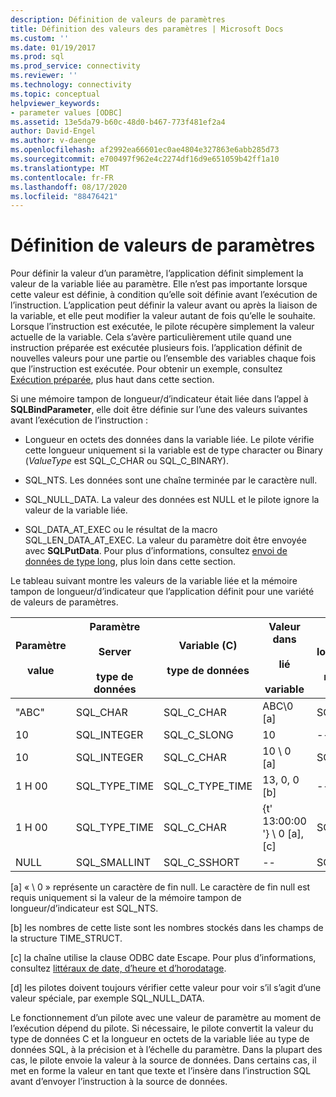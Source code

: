 ```yaml
---
description: Définition de valeurs de paramètres
title: Définition des valeurs des paramètres | Microsoft Docs
ms.custom: ''
ms.date: 01/19/2017
ms.prod: sql
ms.prod_service: connectivity
ms.reviewer: ''
ms.technology: connectivity
ms.topic: conceptual
helpviewer_keywords:
- parameter values [ODBC]
ms.assetid: 13e5da79-b60c-48d0-b467-773f481ef2a4
author: David-Engel
ms.author: v-daenge
ms.openlocfilehash: af2992ea66601ec0ae4804e327863e6abb285d73
ms.sourcegitcommit: e700497f962e4c2274df16d9e651059b42ff1a10
ms.translationtype: MT
ms.contentlocale: fr-FR
ms.lasthandoff: 08/17/2020
ms.locfileid: "88476421"
---
```

# <a name="setting-parameter-values"></a>Définition de valeurs de paramètres
Pour définir la valeur d’un paramètre, l’application définit simplement la valeur de la variable liée au paramètre. Elle n’est pas importante lorsque cette valeur est définie, à condition qu’elle soit définie avant l’exécution de l’instruction. L’application peut définir la valeur avant ou après la liaison de la variable, et elle peut modifier la valeur autant de fois qu’elle le souhaite. Lorsque l’instruction est exécutée, le pilote récupère simplement la valeur actuelle de la variable. Cela s’avère particulièrement utile quand une instruction préparée est exécutée plusieurs fois. l’application définit de nouvelles valeurs pour une partie ou l’ensemble des variables chaque fois que l’instruction est exécutée. Pour obtenir un exemple, consultez [Exécution préparée](../../../odbc/reference/develop-app/prepared-execution-odbc.md), plus haut dans cette section.  
  
 Si une mémoire tampon de longueur/d’indicateur était liée dans l’appel à **SQLBindParameter**, elle doit être définie sur l’une des valeurs suivantes avant l’exécution de l’instruction :  
  
-   Longueur en octets des données dans la variable liée. Le pilote vérifie cette longueur uniquement si la variable est de type character ou Binary (*ValueType* est SQL_C_CHAR ou SQL_C_BINARY).  
  
-   SQL_NTS. Les données sont une chaîne terminée par le caractère null.  
  
-   SQL_NULL_DATA. La valeur des données est NULL et le pilote ignore la valeur de la variable liée.  
  
-   SQL_DATA_AT_EXEC ou le résultat de la macro SQL_LEN_DATA_AT_EXEC. La valeur du paramètre doit être envoyée avec **SQLPutData**. Pour plus d’informations, consultez [envoi de données de type long](../../../odbc/reference/develop-app/sending-long-data.md), plus loin dans cette section.  
  
 Le tableau suivant montre les valeurs de la variable liée et la mémoire tampon de longueur/d’indicateur que l’application définit pour une variété de valeurs de paramètres.  
  
|Paramètre<br /><br /> value|Paramètre<br /><br /> Server<br /><br /> type de données|Variable (C)<br /><br /> type de données|Valeur dans<br /><br /> lié<br /><br /> variable|Valeur dans<br /><br /> longueur/indicateur<br /><br /> mémoire tampon [d]|  
|-------------------------|-----------------------------------------|----------------------------------|-------------------------------------|----------------------------------------------------|  
|"ABC"|SQL_CHAR|SQL_C_CHAR|ABC\0 [a]|SQL_NTS ou 3|  
|10|SQL_INTEGER|SQL_C_SLONG|10|--|  
|10|SQL_INTEGER|SQL_C_CHAR|10 \ 0 [a]|SQL_NTS ou 2|  
|1 H 00|SQL_TYPE_TIME|SQL_C_TYPE_TIME|13, 0, 0 [b]|--|  
|1 H 00|SQL_TYPE_TIME|SQL_C_CHAR|{t' 13:00:00 '} \ 0 [a], [c]|SQL_NTS ou 14|  
|NULL|SQL_SMALLINT|SQL_C_SSHORT|--|SQL_NULL_DATA|  
  
 [a] « \ 0 » représente un caractère de fin null. Le caractère de fin null est requis uniquement si la valeur de la mémoire tampon de longueur/d’indicateur est SQL_NTS.  
  
 [b] les nombres de cette liste sont les nombres stockés dans les champs de la structure TIME_STRUCT.  
  
 [c] la chaîne utilise la clause ODBC date Escape. Pour plus d’informations, consultez [littéraux de date, d’heure et d’horodatage](../../../odbc/reference/develop-app/date-time-and-timestamp-literals.md).  
  
 [d] les pilotes doivent toujours vérifier cette valeur pour voir s’il s’agit d’une valeur spéciale, par exemple SQL_NULL_DATA.  
  
 Le fonctionnement d’un pilote avec une valeur de paramètre au moment de l’exécution dépend du pilote. Si nécessaire, le pilote convertit la valeur du type de données C et la longueur en octets de la variable liée au type de données SQL, à la précision et à l’échelle du paramètre. Dans la plupart des cas, le pilote envoie la valeur à la source de données. Dans certains cas, il met en forme la valeur en tant que texte et l’insère dans l’instruction SQL avant d’envoyer l’instruction à la source de données.
